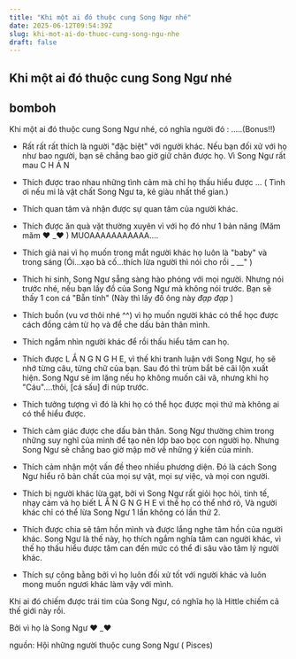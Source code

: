 ```yaml
---
title: "Khi một ai đó thuộc cung Song Ngư nhé"
date: 2025-06-12T09:54:39Z
slug: khi-mot-ai-do-thuoc-cung-song-ngu-nhe
draft: false
---
```


## Khi một ai đó thuộc cung Song Ngư nhé

## bomboh

Khi một ai đó thuộc cung Song Ngư nhé, có nghĩa người đó : .....(Bonus!!)
 
 - Rất rất rất thích là người "đặc biệt" với người khác. Nếu bạn đối xử với họ như bao người, bạn sẽ chẳng bao giờ giữ chân được họ. Vì Song Ngư rất mau C H Á N
 
 - Thích được trao nhau những tình cảm mà chỉ họ thấu hiểu được 
... ( Tình ơi nếu mi là vật chất
 Song Ngư ta, kẻ giàu nhất thế gian.)
 
 - Thích quan tâm và nhận được sự quan tâm của người khác. 
 
 - Thích được ăn quà vặt thường xuyên vì với họ đó như 1 bản năng (Măm măm ♥ _♥ ) MUOAAAAAAAAAAA....
 
 - Thích giả nai vì họ muốn trong mắt người khác họ luôn là "baby" và trong sáng (Ói...xạo bà cố...thích lừa người thì nói cho rồi _ __" )
 
 - Thích hi sinh, Song Ngư sẵng sàng hào phóng với mọi người. Nhưng nói trước nhé, nếu bạn lấy đồ của Song Ngư mà không nói trước. Bạn sẽ thấy 1 con cá "Bẵn tính" (Này thì lấy đồ ông này *đạp đạp* )
 
 - Thích buồn (vu vơ thôi nhé ^^) vì họ muốn người khác có thể học được cách đồng cảm từ họ và để che dấu bản thân mình.
 
 - Thích ngắm nhìn người khác để rồi thấu hiểu tâm can họ.
 
 - Thích được L Ắ N G N G H E, vì thế khi tranh luận với Song Ngư, họ sẽ nhớ từng câu, từng chữ của bạn. Sau đó thì trùm bắt bẻ cãi lộn xuất hiện. Song Ngư sẽ im lặng nếu họ không muốn cãi vã, nhưng khi họ "Cáu"....thôi, [cá sấu] đi núp trước.
 
 - Thích tưởng tượng vì đó là khi họ có thể học được mọi thứ mà không ai có thể hiểu được.
 
 - Thích cảm giác được che dấu bản thân. Song Ngư thường chim trong những suy nghĩ của mình để tạo nên lớp bao bọc con người họ. Nhưng Song Ngư sẽ chẳng bao giờ mập mờ về những ý kiến của mình.
 
 - Thích cảm nhận một vấn đề theo nhiều phương diện. Đó là cách Song Ngư hiểu rõ bản chất của mọi sự vật, mọi sự việc, và mọi con người.
 
 - Thích bị người khác lừa gạt, bởi vì Song Ngư rất giỏi học hỏi, tinh tế, nhạy cảm và họ biết L Ắ N G N G H E vì thế họ có thể nhớ rõ, Và người khác chỉ có thể lừa Song Ngư 1 lần không có lần thứ 2.
 
 - Thích được chia sẽ tâm hồn mình và được lắng nghe tâm hồn của người khác. Song Ngư là thế này, họ thích ngắm nghía tâm can người khác, vì thế họ thấu hiểu được tâm can đến mức có thể đi sâu vào tâm lý người khác.
 
 - Thích sự công bằng bởi vì họ luôn đối xử tốt với người khác và luôn mong muốn ngươi khác làm vậy với mình.
 
 Khi ai đó chiếm được trái tim của Song Ngư, có nghĩa họ là Hittle chiếm cả thế giới này rồi. 
 
 Bởi vì họ là Song Ngư   ♥ _♥
 
nguồn: Hội những người thuộc cung Song Ngư ( Pisces)